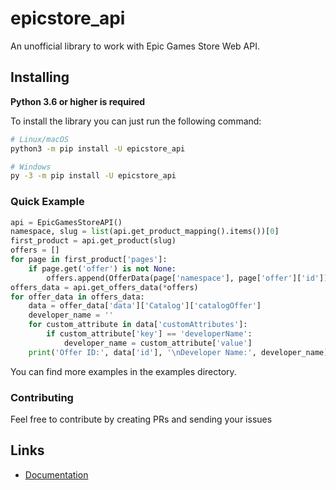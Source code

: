 # epicstore_api

An unofficial library to work with Epic Games Store Web API.

## Installing

**Python 3.6 or higher is required**

To install the library you can just run the following command:

``` sh
# Linux/macOS
python3 -m pip install -U epicstore_api

# Windows
py -3 -m pip install -U epicstore_api
```


### Quick Example

``` py
api = EpicGamesStoreAPI()
namespace, slug = list(api.get_product_mapping().items())[0]
first_product = api.get_product(slug)
offers = []
for page in first_product['pages']:
    if page.get('offer') is not None:
        offers.append(OfferData(page['namespace'], page['offer']['id']))
offers_data = api.get_offers_data(*offers)
for offer_data in offers_data:
    data = offer_data['data']['Catalog']['catalogOffer']
    developer_name = ''
    for custom_attribute in data['customAttributes']:
        if custom_attribute['key'] == 'developerName':
            developer_name = custom_attribute['value']
    print('Offer ID:', data['id'], '\nDeveloper Name:', developer_name)
```

You can find more examples in the examples directory.

### Contributing
Feel free to contribute by creating PRs and sending your issues

## Links
* [Documentation](https://epicstore-api.readthedocs.io/en/latest/)
